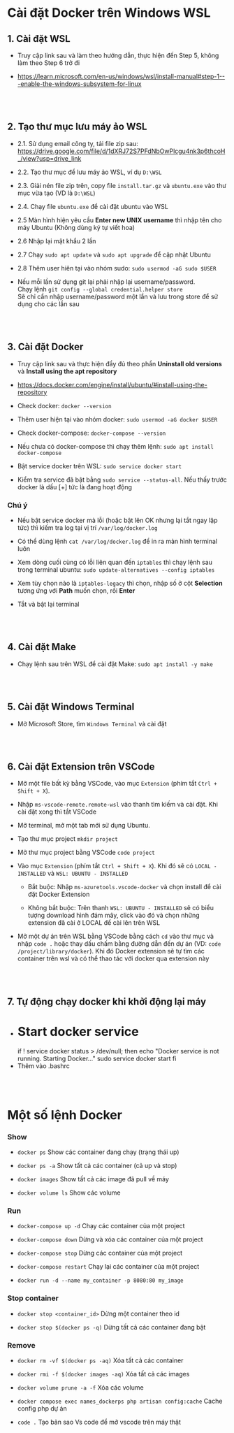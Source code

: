 # Cài đặt Docker trên Windows WSL

## 1. Cài đặt WSL

- Truy cập link sau và làm theo hướng dẫn, thực hiện đến Step 5, không làm theo Step 6 trở đi

- https://learn.microsoft.com/en-us/windows/wsl/install-manual#step-1---enable-the-windows-subsystem-for-linux

<br>
<br>

## 2. Tạo thư mục lưu máy ảo WSL

- 2.1. Sử dụng email công ty, tải file zip sau: https://drive.google.com/file/d/1dXRJ72S7PFdNbOwPlcgu4nk3p6thcoH_/view?usp=drive_link

- 2.2. Tạo thư mục để lưu máy ảo WSL, ví dụ `D:\WSL`

- 2.3. Giải nén file zip trên, copy file `install.tar.gz` và `ubuntu.exe` vào thư mục vừa tạo (VD là `D:\WSL`)

- 2.4. Chạy file `ubuntu.exe` để cài đặt ubuntu vào WSL

- 2.5 Màn hình hiện yêu cầu **Enter new UNIX username** thì nhập tên cho máy Ubuntu (Không dùng ký tự viết hoa)

- 2.6 Nhập lại mật khẩu 2 lần

- 2.7 Chạy `sudo apt update` và `sudo apt upgrade` để cập nhật Ubuntu

- 2.8 Thêm user hiên tại vào nhóm sudo: `sudo usermod -aG sudo $USER`

- Nếu mỗi lần sử dụng git lại phải nhập lại username/password. <br>
  Chạy lệnh `git config --global credential.helper store` <br>
  Sẽ chỉ cần nhập username/password một lần và lưu trong store để sử dụng cho các lần sau

<br>
<br>

## 3. Cài đặt Docker

- Truy cập link sau và thực hiện đầy đủ theo phần **Uninstall old versions** và **Install using the apt repository**

- https://docs.docker.com/engine/install/ubuntu/#install-using-the-repository

- Check docker: `docker --version`

- Thêm user hiện tại vào nhóm docker: `sudo usermod -aG docker $USER`

- Check docker-compose: `docker-compose --version`

- Nếu chưa có docker-compose thì chạy thêm lệnh: `sudo apt install docker-compose`

- Bật service docker trên WSL: `sudo service docker start`

- Kiểm tra service đã bật bằng `sudo service --status-all`. Nếu thấy trước docker là dấu [+] tức là đang hoạt động

### Chú ý

- Nếu bật service docker mà lỗi (hoặc bật lên OK nhưng lại tắt ngay lập tức) thì kiếm tra log tại vị trí `/var/log/docker.log`

- Có thể dùng lệnh `cat /var/log/docker.log` để in ra màn hình terminal luôn

- Xem dòng cuối cùng có lỗi liên quan đến `iptables` thì chạy lệnh sau trong terminal ubuntu:
  `sudo update-alternatives --config iptables`

- Xem tùy chọn nào là `iptables-legacy` thì chọn, nhập số ở cột **Selection** tương ứng với **Path** muốn chọn, rồi **Enter**

- Tắt và bật lại terminal

<br>
<br>

## 4. Cài đặt Make

- Chạy lệnh sau trên WSL để cài đặt Make: `sudo apt install -y make`

<br>
<br>

## 5. Cài đặt Windows Terminal

- Mở Microsoft Store, tìm `Windows Terminal` và cài đặt

<br>
<br>

## 6. Cài đặt Extension trên VSCode

- Mở một file bất kỳ bằng VSCode, vào mục `Extension` (phím tắt `Ctrl + Shift + X`).

- Nhập `ms-vscode-remote.remote-wsl` vào thanh tìm kiếm và cài đặt. Khi cài đặt xong thì tắt VSCode

- Mở terminal, mở một tab mới sử dụng Ubuntu.

- Tạo thư mục project `mkdir project`

- Mở thư mục project bằng VSCode `code project`

- Vào mục `Extension` (phím tắt `Ctrl + Shift + X`). Khi đó sẽ có `LOCAL - INSTALLED` và `WSL: UBUNTU - INSTALLED`

  - Bắt buộc: Nhập `ms-azuretools.vscode-docker` và chọn install để cài đặt Docker Extension

  - Không bắt buộc: Trên thanh `WSL: UBUNTU - INSTALLED` sẽ có biểu tượng download hình đám mây, click vào đó và chọn những extension đã cài ở LOCAL để cài lên trên WSL

- Mở một dự án trên WSL bằng VSCode bằng cách `cd` vào thư mục và nhập `code .` hoặc thay dấu chấm bằng đường dẫn đến dự án (VD: `code /project/library/docker`). Khi đó Docker extension sẽ tự tìm các container trên wsl và có thể thao tác với docker qua extension này

<br>
<br>

## 7. Tự động chạy docker khi khởi động lại máy

- # Start docker service
  if ! service docker status > /dev/null; then
  echo "Docker service is not running. Starting Docker..."
  sudo service docker start
  fi
- Thêm vào .bashrc

<br>
<br>

# Một số lệnh Docker

### Show

- `docker ps` Show các container đang chạy (trạng thái up)

- `docker ps -a` Show tất cả các container (cả up và stop)

- `docker images` Show tất cả các image đã pull về máy

- `docker volume ls` Show các volume

### Run

- `docker-compose up -d` Chạy các container của một project

- `docker-compose down` Dừng và xóa các container của một project

- `docker-compose stop` Dừng các container của một project

- `docker-compose restart` Chạy lại các container của một project

- `docker run -d --name my_container -p 8080:80 my_image`

### Stop container

- `docker stop <container_id>` Dừng một container theo id

- `docker stop $(docker ps -q)` Dừng tất cả các container đang bật

### Remove

- `docker rm -vf $(docker ps -aq)` Xóa tất cả các container

- `docker rmi -f $(docker images -aq)` Xóa tất cả các images

- `docker volume prune -a -f` Xóa các volume

- `docker compose exec names_dockerps php artisan config:cache` Cache config php dự án

- `code .` Tạo bản sao Vs code để mở vscode trên máy thật
